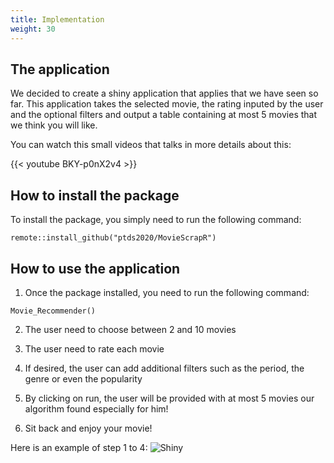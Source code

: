 ```yaml
---
title: Implementation
weight: 30
---
```


## The application

We decided to create a shiny application that applies that we have seen so far. This application takes the selected movie, the rating inputed by the user and the optional filters and output a table containing at most 5 movies that we think you will like.

You can watch this small videos that talks in more details about this:

{{< youtube BKY-p0nX2v4 >}}


## How to install the package
To install the package, you simply need to run the following command:

```{r}
remote::install_github("ptds2020/MovieScrapR")
```

## How to use the application

1) Once the package installed, you need to run the following command:

```{r}
Movie_Recommender()
```

2) The user need to choose between 2 and 10 movies

3) The user need to rate each movie

4) If desired, the user can add additional filters such as the period, the genre or even the popularity

5) By clicking on run, the user will be provided with at most 5 movies our algorithm found especially for him!

6) Sit back and enjoy your movie!

Here is an example of step 1 to 4:
![Shiny](/Shiny/images/shiny.png?classes=shadow&width=60pc)